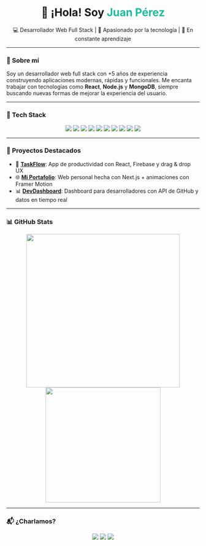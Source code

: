 <h1 align="center">👋 ¡Hola! Soy <span style="color:#1abc9c">Juan Pérez</span></h1>

<p align="center">💻 Desarrollador Web Full Stack | 🧠 Apasionado por la tecnología | 🚀 En constante aprendizaje</p>

---

### 🧠 Sobre mí

Soy un desarrollador web full stack con +5 años de experiencia construyendo aplicaciones modernas, rápidas y funcionales. Me encanta trabajar con tecnologías como **React**, **Node.js** y **MongoDB**, siempre buscando nuevas formas de mejorar la experiencia del usuario.

---

### 🚀 Tech Stack

<p align="center">
  <img src="https://img.shields.io/badge/JavaScript-F7DF1E?style=flat&logo=javascript&logoColor=black" />
  <img src="https://img.shields.io/badge/TypeScript-3178C6?style=flat&logo=typescript&logoColor=white" />
  <img src="https://img.shields.io/badge/React-61DAFB?style=flat&logo=react&logoColor=black" />
  <img src="https://img.shields.io/badge/Next.js-000000?style=flat&logo=next.js&logoColor=white" />
  <img src="https://img.shields.io/badge/Node.js-339933?style=flat&logo=node.js&logoColor=white" />
  <img src="https://img.shields.io/badge/Express-000000?style=flat&logo=express&logoColor=white" />
  <img src="https://img.shields.io/badge/MongoDB-47A248?style=flat&logo=mongodb&logoColor=white" />
  <img src="https://img.shields.io/badge/PostgreSQL-336791?style=flat&logo=postgresql&logoColor=white" />
  <img src="https://img.shields.io/badge/Tailwind%20CSS-06B6D4?style=flat&logo=tailwind-css&logoColor=white" />
  <img src="https://img.shields.io/badge/Git-F05032?style=flat&logo=git&logoColor=white" />
</p>

---

### 📌 Proyectos Destacados

- 🔧 [**TaskFlow**](https://github.com/juanperez/taskflow): App de productividad con React, Firebase y drag & drop UX
- 🌐 [**Mi Portafolio**](https://juanperez.dev): Web personal hecha con Next.js + animaciones con Framer Motion
- 📊 [**DevDashboard**](https://github.com/juanperez/devdashboard): Dashboard para desarrolladores con API de GitHub y datos en tiempo real

---

### 📊 GitHub Stats

<p align="center">
  <img src="https://github-readme-stats.vercel.app/api?username=juanperez&show_icons=true&theme=radical" width="400" />
  <img src="https://github-readme-stats.vercel.app/api/top-langs/?username=juanperez&layout=compact&theme=radical" width="300" />
</p>

---

### 📬 ¿Charlamos?

<p align="center">
  <a href="mailto:juanperez@email.com"><img src="https://img.shields.io/badge/Email-D14836?style=for-the-badge&logo=gmail&logoColor=white" /></a>
  <a href="https://linkedin.com/in/juanperez"><img src="https://img.shields.io/badge/LinkedIn-blue?style=for-the-badge&logo=linkedin&logoColor=white" /></a>
  <a href="https://juanperez.dev"><img src="https://img.shields.io/badge/Web-juanperez.dev-1abc9c?style=for-the-badge&logo=Google-Chrome&logoColor=white" /></a>
</p>



